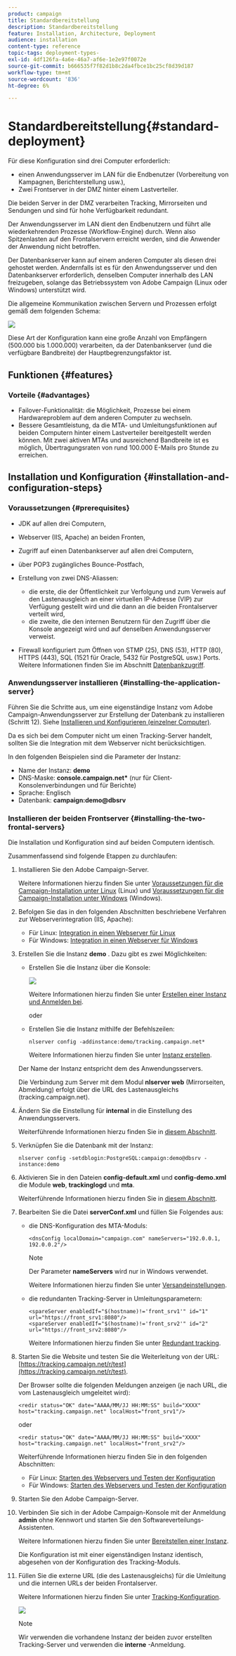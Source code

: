 ```yaml
---
product: campaign
title: Standardbereitstellung
description: Standardbereitstellung
feature: Installation, Architecture, Deployment
audience: installation
content-type: reference
topic-tags: deployment-types-
exl-id: 4df126fa-4a6e-46a7-af6e-1e2e97f0072e
source-git-commit: b666535f7f82d1b8c2da4fbce1bc25cf8d39d187
workflow-type: tm+mt
source-wordcount: '836'
ht-degree: 6%

---
```


# Standardbereitstellung{#standard-deployment}



Für diese Konfiguration sind drei Computer erforderlich:

* einen Anwendungsserver im LAN für die Endbenutzer (Vorbereitung von Kampagnen, Berichterstellung usw.),
* Zwei Frontserver in der DMZ hinter einem Lastverteiler.

Die beiden Server in der DMZ verarbeiten Tracking, Mirrorseiten und Sendungen und sind für hohe Verfügbarkeit redundant.

Der Anwendungsserver im LAN dient den Endbenutzern und führt alle wiederkehrenden Prozesse (Workflow-Engine) durch. Wenn also Spitzenlasten auf den Frontalservern erreicht werden, sind die Anwender der Anwendung nicht betroffen.

Der Datenbankserver kann auf einem anderen Computer als diesen drei gehostet werden. Andernfalls ist es für den Anwendungsserver und den Datenbankserver erforderlich, denselben Computer innerhalb des LAN freizugeben, solange das Betriebssystem von Adobe Campaign (Linux oder Windows) unterstützt wird.

Die allgemeine Kommunikation zwischen Servern und Prozessen erfolgt gemäß dem folgenden Schema:

![](assets/s_001_ncs_install_standardconfig.png)

Diese Art der Konfiguration kann eine große Anzahl von Empfängern (500.000 bis 1.000.000) verarbeiten, da der Datenbankserver (und die verfügbare Bandbreite) der Hauptbegrenzungsfaktor ist.

## Funktionen {#features}

### Vorteile {#advantages}

* Failover-Funktionalität: die Möglichkeit, Prozesse bei einem Hardwareproblem auf dem anderen Computer zu wechseln.
* Bessere Gesamtleistung, da die MTA- und Umleitungsfunktionen auf beiden Computern hinter einem Lastverteiler bereitgestellt werden können. Mit zwei aktiven MTAs und ausreichend Bandbreite ist es möglich, Übertragungsraten von rund 100.000 E-Mails pro Stunde zu erreichen.

## Installation und Konfiguration {#installation-and-configuration-steps}

### Voraussetzungen {#prerequisites}

* JDK auf allen drei Computern,
* Webserver (IIS, Apache) an beiden Fronten,
* Zugriff auf einen Datenbankserver auf allen drei Computern,
* über POP3 zugängliches Bounce-Postfach,
* Erstellung von zwei DNS-Aliassen:

   * die erste, die der Öffentlichkeit zur Verfolgung und zum Verweis auf den Lastenausgleich an einer virtuellen IP-Adresse (VIP) zur Verfügung gestellt wird und die dann an die beiden Frontalserver verteilt wird,
   * die zweite, die den internen Benutzern für den Zugriff über die Konsole angezeigt wird und auf denselben Anwendungsserver verweist.

* Firewall konfiguriert zum Öffnen von STMP (25), DNS (53), HTTP (80), HTTPS (443), SQL (1521 für Oracle, 5432 für PostgreSQL usw.) Ports. Weitere Informationen finden Sie im Abschnitt [Datenbankzugriff](../../installation/using/network-configuration.md#database-access).

### Anwendungsserver installieren {#installing-the-application-server}

Führen Sie die Schritte aus, um eine eigenständige Instanz vom Adobe Campaign-Anwendungsserver zur Erstellung der Datenbank zu installieren (Schritt 12). Siehe [Installieren und Konfigurieren (einzelner Computer)](../../installation/using/standalone-deployment.md#installing-and-configuring--single-machine-).

Da es sich bei dem Computer nicht um einen Tracking-Server handelt, sollten Sie die Integration mit dem Webserver nicht berücksichtigen.

In den folgenden Beispielen sind die Parameter der Instanz:

* Name der Instanz: **demo**
* DNS-Maske: **console.campaign.net&#42;** (nur für Client-Konsolenverbindungen und für Berichte)
* Sprache: Englisch
* Datenbank: **campaign:demo@dbsrv**

### Installieren der beiden Frontserver {#installing-the-two-frontal-servers}

Die Installation und Konfiguration sind auf beiden Computern identisch.

Zusammenfassend sind folgende Etappen zu durchlaufen:

1. Installieren Sie den Adobe Campaign-Server.

   Weitere Informationen hierzu finden Sie unter [Voraussetzungen für die Campaign-Installation unter Linux](../../installation/using/prerequisites-of-campaign-installation-in-linux.md) (Linux) und [Voraussetzungen für die Campaign-Installation unter Windows](../../installation/using/prerequisites-of-campaign-installation-in-windows.md) (Windows).

1. Befolgen Sie das in den folgenden Abschnitten beschriebene Verfahren zur Webserverintegration (IIS, Apache):

   * Für Linux: [Integration in einen Webserver für Linux](../../installation/using/integration-into-a-web-server-for-linux.md)
   * Für Windows: [Integration in einen Webserver für Windows](../../installation/using/integration-into-a-web-server-for-windows.md)

1. Erstellen Sie die Instanz **demo** . Dazu gibt es zwei Möglichkeiten:

   * Erstellen Sie die Instanz über die Konsole:

     ![](assets/install_create_new_connexion.png)

     Weitere Informationen hierzu finden Sie unter [Erstellen einer Instanz und Anmelden bei](../../installation/using/creating-an-instance-and-logging-on.md).

     oder

   * Erstellen Sie die Instanz mithilfe der Befehlszeilen:

     ```
     nlserver config -addinstance:demo/tracking.campaign.net*
     ```

     Weitere Informationen hierzu finden Sie unter [Instanz erstellen](../../installation/using/command-lines.md#creating-an-instance).

   Der Name der Instanz entspricht dem des Anwendungsservers.

   Die Verbindung zum Server mit dem Modul **nlserver web** (Mirrorseiten, Abmeldung) erfolgt über die URL des Lastenausgleichs (tracking.campaign.net).

1. Ändern Sie die Einstellung für **internal** in die Einstellung des Anwendungsservers.

   Weiterführende Informationen hierzu finden Sie in [diesem Abschnitt](../../installation/using/configuring-campaign-server.md#internal-identifier).

1. Verknüpfen Sie die Datenbank mit der Instanz:

   ```
   nlserver config -setdblogin:PostgreSQL:campaign:demo@dbsrv -instance:demo
   ```

1. Aktivieren Sie in den Dateien **config-default.xml** und **config-demo.xml** die Module **web**, **trackinglogd** und **mta**.

   Weiterführende Informationen hierzu finden Sie in [diesem Abschnitt](../../installation/using/configuring-campaign-server.md#enabling-processes).

1. Bearbeiten Sie die Datei **serverConf.xml** und füllen Sie Folgendes aus:

   * die DNS-Konfiguration des MTA-Moduls:

     ```
     <dnsConfig localDomain="campaign.com" nameServers="192.0.0.1, 192.0.0.2"/>
     ```

     >[!NOTE]
     >
     >Der Parameter **nameServers** wird nur in Windows verwendet.

     Weitere Informationen hierzu finden Sie unter [Versandeinstellungen](configure-delivery-settings.md).

   * die redundanten Tracking-Server in Umleitungsparametern:

     ```
     <spareServer enabledIf="$(hostname)!='front_srv1'" id="1" url="https://front_srv1:8080"/>
     <spareServer enabledIf="$(hostname)!='front_srv2'" id="2" url="https://front_srv2:8080"/>
     ```

     Weitere Informationen hierzu finden Sie unter [Redundant tracking](configuring-campaign-server.md#redundant-tracking).

1. Starten Sie die Website und testen Sie die Weiterleitung von der URL: [https://tracking.campaign.net/r/test](https://tracking.campaign.net/r/test).

   Der Browser sollte die folgenden Meldungen anzeigen (je nach URL, die vom Lastenausgleich umgeleitet wird):

   ```
   <redir status="OK" date="AAAA/MM/JJ HH:MM:SS" build="XXXX" host="tracking.campaign.net" localHost="front_srv1"/>
   ```

   oder

   ```
   <redir status="OK" date="AAAA/MM/JJ HH:MM:SS" build="XXXX" host="tracking.campaign.net" localHost="front_srv2"/>
   ```

   Weiterführende Informationen hierzu finden Sie in den folgenden Abschnitten:

   * Für Linux: [Starten des Webservers und Testen der Konfiguration](../../installation/using/integration-into-a-web-server-for-linux.md#launching-the-web-server-and-testing-the-configuration)
   * Für Windows: [Starten des Webservers und Testen der Konfiguration](../../installation/using/integration-into-a-web-server-for-windows.md#launching-the-web-server-and-testing-the-configuration)

1. Starten Sie den Adobe Campaign-Server.
1. Verbinden Sie sich in der Adobe Campaign-Konsole mit der Anmeldung **admin** ohne Kennwort und starten Sie den Softwareverteilungs-Assistenten.

   Weitere Informationen hierzu finden Sie unter [Bereitstellen einer Instanz](../../installation/using/deploying-an-instance.md).

   Die Konfiguration ist mit einer eigenständigen Instanz identisch, abgesehen von der Konfiguration des Tracking-Moduls.

1. Füllen Sie die externe URL (die des Lastenausgleichs) für die Umleitung und die internen URLs der beiden Frontalserver.

   Weitere Informationen hierzu finden Sie unter [Tracking-Konfiguration](../../installation/using/deploying-an-instance.md#tracking-configuration).

   ![](assets/d_ncs_install_tracking2.png)

   >[!NOTE]
   >
   >Wir verwenden die vorhandene Instanz der beiden zuvor erstellten Tracking-Server und verwenden die **interne** -Anmeldung.
